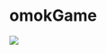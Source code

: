 # omokGame

<img src="![omok](https://user-images.githubusercontent.com/76807107/147241281-e3632915-eba2-4478-bff4-e2d45b3820a2.gif)">